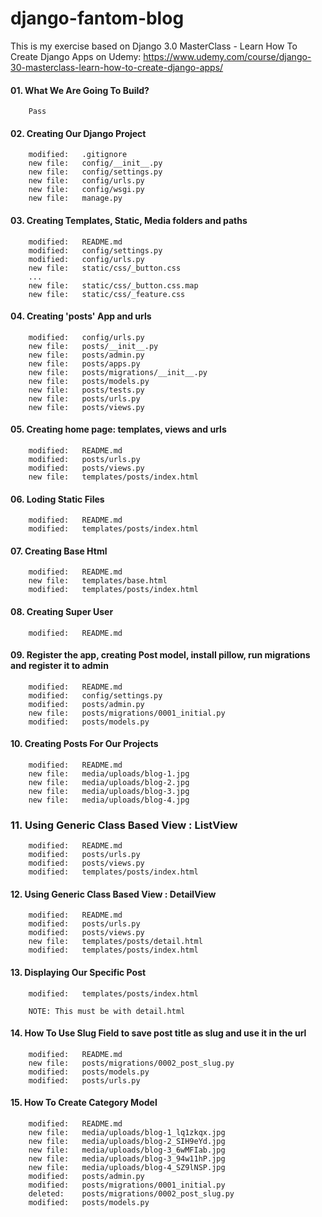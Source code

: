 # django-fantom-blog
This is my exercise based on Django 3.0 MasterClass - Learn How To Create Django Apps on Udemy: https://www.udemy.com/course/django-30-masterclass-learn-how-to-create-django-apps/


#### 01. What We Are Going To Build?
        Pass 

#### 02. Creating Our Django Project

        modified:   .gitignore
        new file:   config/__init__.py
        new file:   config/settings.py
        new file:   config/urls.py
        new file:   config/wsgi.py
        new file:   manage.py

#### 03. Creating Templates, Static, Media folders and paths

        modified:   README.md
        modified:   config/settings.py
        modified:   config/urls.py
        new file:   static/css/_button.css
        ...
        new file:   static/css/_button.css.map
        new file:   static/css/_feature.css


#### 04. Creating 'posts' App and urls

        modified:   config/urls.py
        new file:   posts/__init__.py
        new file:   posts/admin.py
        new file:   posts/apps.py
        new file:   posts/migrations/__init__.py
        new file:   posts/models.py
        new file:   posts/tests.py
        new file:   posts/urls.py
        new file:   posts/views.py


#### 05. Creating home page: templates, views and urls

        modified:   README.md
        modified:   posts/urls.py
        modified:   posts/views.py
        new file:   templates/posts/index.html


#### 06. Loding Static Files

        modified:   README.md
        modified:   templates/posts/index.html


#### 07. Creating Base Html

        modified:   README.md
        new file:   templates/base.html
        modified:   templates/posts/index.html


#### 08. Creating Super User

        modified:   README.md


#### 09. Register the app, creating Post model, install pillow, run migrations and register it to admin

        modified:   README.md
        modified:   config/settings.py
        modified:   posts/admin.py
        new file:   posts/migrations/0001_initial.py
        modified:   posts/models.py


#### 10. Creating Posts For Our Projects

        modified:   README.md
        new file:   media/uploads/blog-1.jpg
        new file:   media/uploads/blog-2.jpg
        new file:   media/uploads/blog-3.jpg
        new file:   media/uploads/blog-4.jpg


### 11. Using Generic Class Based View : ListView

        modified:   README.md
        modified:   posts/urls.py
        modified:   posts/views.py
        modified:   templates/posts/index.html


#### 12. Using Generic Class Based View : DetailView

        modified:   README.md
        modified:   posts/urls.py
        modified:   posts/views.py
        new file:   templates/posts/detail.html
        modified:   templates/posts/index.html


#### 13. Displaying Our Specific Post

        modified:   templates/posts/index.html

        NOTE: This must be with detail.html


#### 14. How To Use Slug Field to save post title as slug and use it in the url
     
        modified:   README.md
        new file:   posts/migrations/0002_post_slug.py
        modified:   posts/models.py
        modified:   posts/urls.py


#### 15. How To Create Category Model

        modified:   README.md
        new file:   media/uploads/blog-1_lq1zkqx.jpg
        new file:   media/uploads/blog-2_SIH9eYd.jpg
        new file:   media/uploads/blog-3_6wMFIab.jpg
        new file:   media/uploads/blog-3_94w11hP.jpg
        new file:   media/uploads/blog-4_SZ9lNSP.jpg
        modified:   posts/admin.py
        modified:   posts/migrations/0001_initial.py
        deleted:    posts/migrations/0002_post_slug.py
        modified:   posts/models.py

































































































































